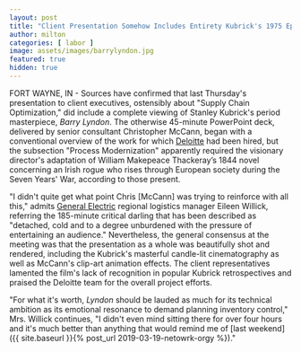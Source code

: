 ```yaml
---
layout: post
title: "Client Presentation Somehow Includes Entirety Kubrick's 1975 Epic 'Barry Lyndon'"
author: milton
categories: [ labor ]
image: assets/images/barrylyndon.jpg
featured: true
hidden: true
---
```


FORT WAYNE, IN - Sources have confirmed that last Thursday's presentation to client executives, ostensibly about "Supply Chain Optimization," did include a complete viewing of Stanley Kubrick's period masterpiece, _Barry Lyndon_. The otherwise 45-minute PowerPoint deck, delivered by senior consultant Christopher McCann, began with a conventional overview of the work for which [Deloitte](https://finance.yahoo.com/company/deloitte?h=eyJlIjoiZGVsb2l0dGUiLCJuIjoiRGVsb2l0dGUifQ==&.tsrc=fin-srch) had been hired, but the subsection "Process Modernization" apparently required the visionary director's adaptation of William Makepeace Thackeray’s 1844 novel concerning an Irish rogue who rises through European society during the Seven Years' War, according to those present.

"I didn't quite get what point Chris [McCann] was trying to reinforce with all this," admits [General Electric](https://finance.yahoo.com/quote/GE) regional logistics manager Eileen Willick, referring the 185-minute critical darling that has been described as "detached, cold and to a degree unburdened with the pressure of entertaining an audience." Nevertheless, the general consensus at the meeting was that the presentation as a whole was beautifully shot and rendered, including the Kubrick's masterful candle-lit cinematography as well as McCann's clip-art animation effects. The client representatives lamented the film's lack of recognition in popular Kubrick retrospectives and praised the Deloitte team for the overall project efforts.

"For what it's worth, _Lyndon_ should be lauded as much for its technical ambition as its emotional resonance to demand planning inventory control," Mrs. Willick continues, "I didn't even mind sitting there for over four hours and it's much better than anything that would remind me of [last weekend]({{ site.baseurl }}{% post_url 2019-03-19-netowrk-orgy %})."